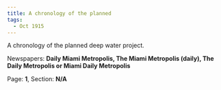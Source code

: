 ```yaml
---  
title: A chronology of the planned  
tags:  
  - Oct 1915  
---  
```

  
A chronology of the planned deep water project.  
  
Newspapers: **Daily Miami Metropolis, The Miami Metropolis (daily), The Daily Metropolis or Miami Daily Metropolis**  
  
Page: **1**, Section: **N/A** 
